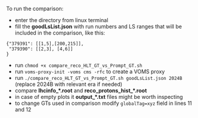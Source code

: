 To run the comparison:
- enter the directory from linux terminal
- fill the **goodLsList.json** with run numbers and LS ranges that will be included in the comparison, like this:
```
{"379391": [[1,5],[200,215]], 
 "379390": [[2,3], [4,6]]
}
```
- run `chmod +x compare_reco_HLT_GT_vs_Prompt_GT.sh`
- run `voms-proxy-init -voms cms -rfc` to create a VOMS proxy
- run `./compare_reco_HLT_GT_vs_Prompt_GT.sh goodLsList.json 2024B` (replace 2024B with relevant era if needed)
- compare **lhcinfo_\*.root** and **reco_protons_hist_\*.root**
- in case of empty plots it **output_\*.txt** files might be worth inspecting
- to change GTs used in comparison modify `globalTag=xyz` field in lines 11 and 12 
